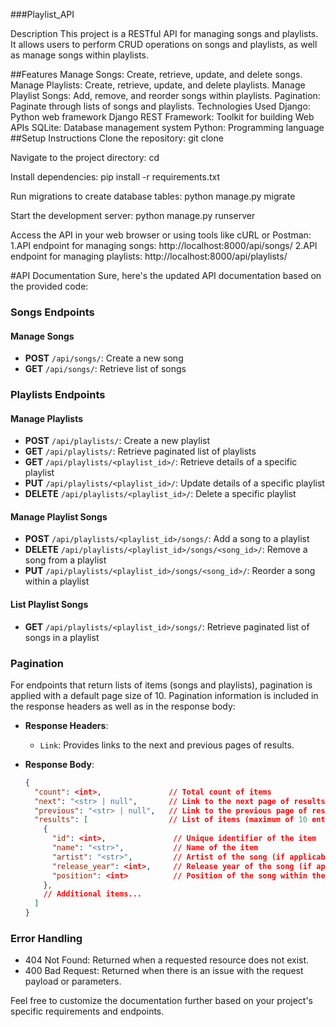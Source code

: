 ###Playlist_API


Description
This project is a RESTful API for managing songs and playlists. It allows users to perform CRUD operations on songs and playlists, as well as manage songs within playlists.

##Features
Manage Songs: Create, retrieve, update, and delete songs.
Manage Playlists: Create, retrieve, update, and delete playlists.
Manage Playlist Songs: Add, remove, and reorder songs within playlists.
Pagination: Paginate through lists of songs and playlists.
Technologies Used
Django: Python web framework
Django REST Framework: Toolkit for building Web APIs
SQLite: Database management system
Python: Programming language
##Setup Instructions
Clone the repository:
git clone <repository-url>

Navigate to the project directory:
cd <project-directory>

Install dependencies:
pip install -r requirements.txt

Run migrations to create database tables:
python manage.py migrate

Start the development server:
python manage.py runserver

Access the API in your web browser or using tools like cURL or Postman:
1.API endpoint for managing songs: http://localhost:8000/api/songs/
2.API endpoint for managing playlists: http://localhost:8000/api/playlists/

#API Documentation
Sure, here's the updated API documentation based on the provided code:

### Songs Endpoints

#### Manage Songs

- **POST** `/api/songs/`: Create a new song
- **GET** `/api/songs/`: Retrieve list of songs

### Playlists Endpoints

#### Manage Playlists

- **POST** `/api/playlists/`: Create a new playlist
- **GET** `/api/playlists/`: Retrieve paginated list of playlists
- **GET** `/api/playlists/<playlist_id>/`: Retrieve details of a specific playlist
- **PUT** `/api/playlists/<playlist_id>/`: Update details of a specific playlist
- **DELETE** `/api/playlists/<playlist_id>/`: Delete a specific playlist

#### Manage Playlist Songs

- **POST** `/api/playlists/<playlist_id>/songs/`: Add a song to a playlist
- **DELETE** `/api/playlists/<playlist_id>/songs/<song_id>/`: Remove a song from a playlist
- **PUT** `/api/playlists/<playlist_id>/songs/<song_id>/`: Reorder a song within a playlist

#### List Playlist Songs

- **GET** `/api/playlists/<playlist_id>/songs/`: Retrieve paginated list of songs in a playlist

### Pagination

For endpoints that return lists of items (songs and playlists), pagination is applied with a default page size of 10. Pagination information is included in the response headers as well as in the response body:

- **Response Headers**:
  - `Link`: Provides links to the next and previous pages of results.

- **Response Body**:
  ```json
  {
    "count": <int>,               // Total count of items
    "next": "<str> | null",       // Link to the next page of results
    "previous": "<str> | null",   // Link to the previous page of results
    "results": [                  // List of items (maximum of 10 entries)
      {
        "id": <int>,               // Unique identifier of the item
        "name": "<str>",           // Name of the item
        "artist": "<str>",         // Artist of the song (if applicable)
        "release_year": <int>,     // Release year of the song (if applicable)
        "position": <int>          // Position of the song within the playlist (if applicable)
      },
      // Additional items...
    ]
  }
  ```

### Error Handling

- 404 Not Found: Returned when a requested resource does not exist.
- 400 Bad Request: Returned when there is an issue with the request payload or parameters.

Feel free to customize the documentation further based on your project's specific requirements and endpoints.
